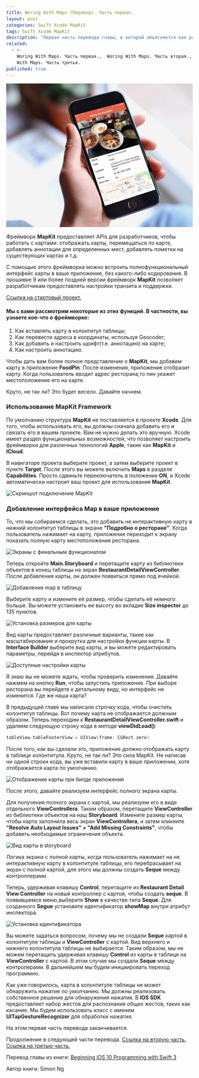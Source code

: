 ```yaml
---
title: Woring With Maps (Перевод). Часть первая.
layout: post
categories: Swift Xcode MapKit
tags: Swift Xcode MapKit
description: 'Первая часть перевода главы, в которой объясняется как работать с MapKit.'
related:
  - >-
    Woring With Maps. Часть первая.,  Woring With Maps. Часть вторая.,  Woring
    With Maps. Часть третья.
published: true
---
```


![Работае и MapKit framework.](/images/post/Simon-Ng-Beginning-iOS-10-Programming-with-Swift.jpg)

Фреймворк **MapKit** предоставляет APIs для разработчиков, чтобы работать с картами:
отображать карты, перемещаться по карте, добавлять аннотации для определенных
мест, добавлять пометки на существующих картах и т.д.

С помощью этого фреймворка можно встроить полнофункциональный интерфейс карты
в ваше приложение, без какого-либо кодирования. В прошивке 9 или более поздней
версии фреймворк **MapKit** позволяет разработчикам предоставлять настройки
транзита и поддержки.

[Ссылка на стартовый проект.](http://www.appcoda.com/resources/swift3/FoodPinAnimationExercise.zip)

#### Мы с вами рассмотрим некоторые из этих функций. В частности, вы узнаете кое-что о фреймворке:
1. Как вставлять карту в колонтитул таблицы;
2. Как перевести адреса в координаты, используя Geocoder;
3. Как добавить и настроить шрифт(т.е. аннотацию) на карте;
4. Как настроить аннотацию.

Чтобы дать вам более полное представление о **MapKit**, мы добавим
карту в приложение **FoodPin**. После изменения, приложение отобразит карту. Когда
пользователь вводит адрес ресторана,то пин укажет местоположение его на карте.

Круто, не так ли? Это будет весело. Давайте начнем.

### Использование MapKit Framework
По умолчанию структура **MapKit** не поставляется в проекте **Xcode**. Для того,
чтобы использовать его, вы должны сначала добавить его и связать его в вашем проекте.
Вам не нужно делать это вручную. Xcode имеет раздел функциональных возможностей,
что позволяет настроить фреймворки для различных технологий **Apple**,
такие как **MapKit** и **ICloud**.

В навигаторе проекта выберите проект, а затем выберите проект в пункте **Target**.
После этого вы можете включить **Maps** в разделе **Capabilities**. Просто
сдвиньте переключатель в положение **ON**, и Xcode автоматически настроит
ваш проект для использования **MapKit**.

![Скриншот подключение MapKit](https://monosnap.com/file/Q0zMn08vRDwh67JwKxRyFctuoabn0m.png)

### Добавление интерфейса Map в ваше приложение
То, что мы собираемся сделать, это добавить не интерактивную карту в нижний
колонтитул таблицы в экране **"Подробно о ресторане"**. Когда пользователь нажимает
на карту, приложение переходит к экрану показать полную карту местоположения ресторана.

![Экраны с финальным функционалом](https://monosnap.com/file/9m5dIgpyj0Q5rPyElVWqiqHV3oS46w.png)

Теперь откройте **Main.Storyboard** и перетащите карту из библиотеки объектов в
конец таблицы на экран **RestaurantDetailViewController**. После добавления карты,
он должен появиться прямо под ячейкой.

![Добавление map в таблицу](https://monosnap.com/file/7EB8RGWq8R0ieoKvQAk0J6xvjXBFRO.png)

Выберите карту и измените её размер, чтобы сделать её немного больше. Вы можете
установить ее высоту во вкладке **Size inspector** до 135 пунктов.

![Установка размеров для карты](https://monosnap.com/file/N1P0pk5iwdic6F1iMMJ1mDXTOTe1Qb.png)

Вид карты предоставляет различные варианты, такие как масштабирование и прокрутка
для настройки функции карты. В **Interface Builder** выберите вид карты,
и вы можете редактировать параметры, перейдя в инспектор атрибутов.

![Доступные настройки карты](https://monosnap.com/file/SWLhzf5hIcugKqQ4TuvJ3iK4pqHds1.png)

Я знаю вы не можете ждать, чтобы проверить изменения. Давайте нажмем на
кнопку **Run**, чтобы запустить приложение. При выборе ресторана вы перейдете к
детальному виду, но интерфейс не изменится. Где же наша карта?

В предыдущей главе мы написали строчку кода, чтобы очистить колонтитул таблицы.
Вот почему карта не отображается должным образом. Теперь переходим
к **RestaurantDetailViewController.swift** и удаляем следующую строку
кода в методе **viewDidLoad()**:

```swift
tableView.tableFooterView = UIView(frame: CGRect.zero)
```

После того, как вы сделали это, приложение должно отображать карту в
таблице колонтитула. Круто, не так ли? Это сила MapKit. Не написав ни
одной строки кода, вы уже вставили карту в ваше приложении, хотя отображается
карта по умолчанию.

![Отображение карты при билде приложения](https://monosnap.com/file/sEsjaCbTocMB7w0CLfsnowjhwsztyR.png)

После этого, давайте реализуем интерфейс полного экрана карты.

Для получения полного экрана с картой, мы реализуем его в виде отдельного **ViewControllera**.
Таким образом, перетащите **ViewController** из библиотеки объектов на наш **Storyboard**.
Измените размер карты, чтобы карта заполнила весь экран **ViewControllera**,
и затем кликните **"Resolve Auto Layout Issues" > "Add Missing Constraints"**,
чтобы добавить необходимые ограничения объекта.

![Вид карты в storyboard](https://monosnap.com/file/YRnlKcBpEesCEqT4YNalwKYHCpgel7.png)

Логика экрана с полной карты, когда пользователь нажимает на не интерактивную карту в
колонтитуле таблицы, его перебрасывает на экран с полной картой, для этого мы должны
создать **Seque** между контроллерами.

Теперь, удерживая клавишу **Control**, перетащите из **Restaurant Detail View Controller**
на новый контроллер с картой, чтобы создать **seque**. В появившемся меню,выберите **Show**
в качестве типа **Seque**. Для созданного **Segue** установите идентификатор **showMap**
внутри атрибут инспектора.

![Установка идентификатора](https://monosnap.com/file/vPOWk1WJYQs0n5HNNjzDOYpAJVrtbs.png)

Вы можете задаться вопросом, почему мы не создали **Seque** картой в колонтитуле таблицы
и **ViewController** с картой. Вид верхнего и нижнего колонтитула таблицы не выбирается.
Таким образом, мы не можем перетащить удерживая клавишу **Control**  из карты в таблице
на **ViewController** с картой. В этом случае мы создали **Seque** между контролерами.
В дальнейшем мы будем инициировать переход программно.

Как уже говорилось, карта в колонтитуле таблицы не может обнаружить нажатие по умолчанию.
Мы должны реализовать собственное решение для обнаружения нажатия. В **IOS SDK**
предоставляет набор жестов для распознания общих жестов, таких как касание.
Мы будем использовать класс с именем **UITapGestureRecognizer** для обработки нажатия.

На этом первая часть перевода заканчивается.

Продолжение в следующей части перевода.
[Ссылка на вторую часть.](http://vaeum.com/blog/2017/02/24/woring-with-maps-second/) [Ссылка на третью часть.](http://vaeum.com/blog/2017/02/26/woring-with-maps-third/)

Перевод главы из книги: [Beginning iOS 10 Programming with Swift 3](https://www.amazon.com/Beginning-iOS-10-Programming-Swift/dp/1520222599/ref=sr_1_1?s=books&ie=UTF8&qid=1487189058&sr=1-1&keywords=Simon+Ng)

Автор книги: Simon Ng
